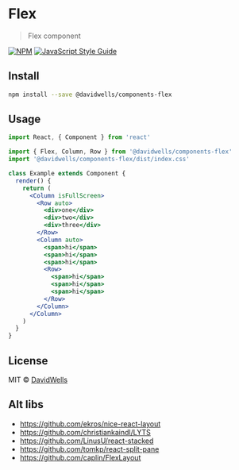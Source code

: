 # Flex

> Flex component

[![NPM](https://img.shields.io/npm/v/forms.svg)](https://www.npmjs.com/package/forms) [![JavaScript Style Guide](https://img.shields.io/badge/code_style-standard-brightgreen.svg)](https://standardjs.com)

## Install

```bash
npm install --save @davidwells/components-flex
```

## Usage

```jsx
import React, { Component } from 'react'

import { Flex, Column, Row } from '@davidwells/components-flex'
import '@davidwells/components-flex/dist/index.css'

class Example extends Component {
  render() {
    return (
      <Column isFullScreen>
        <Row auto>
          <div>one</div>
          <div>two</div>
          <div>three</div>
        </Row>
        <Column auto>
          <span>hi</span>
          <span>hi</span>
          <span>hi</span>
          <Row>
            <span>hi</span>
            <span>hi</span>
            <span>hi</span>
          </Row>
        </Column>
      </Column>
    )
  }
}
```

## License

MIT © [DavidWells](https://github.com/DavidWells)

## Alt libs

- https://github.com/ekros/nice-react-layout
- https://github.com/christiankaindl/LYTS
- https://github.com/LinusU/react-stacked
- https://github.com/tomkp/react-split-pane
- https://github.com/caplin/FlexLayout
